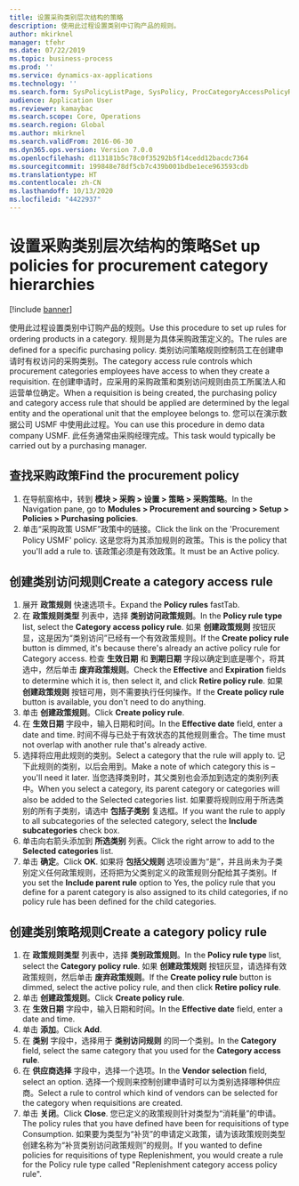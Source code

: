 ```yaml
---
title: 设置采购类别层次结构的策略
description: 使用此过程设置类别中订购产品的规则。
author: mkirknel
manager: tfehr
ms.date: 07/22/2019
ms.topic: business-process
ms.prod: ''
ms.service: dynamics-ax-applications
ms.technology: ''
ms.search.form: SysPolicyListPage, SysPolicy, ProcCategoryAccessPolicyRule, ProcCategoryPolicyRule, EcoResCategorySingleLookup
audience: Application User
ms.reviewer: kamaybac
ms.search.scope: Core, Operations
ms.search.region: Global
ms.author: mkirknel
ms.search.validFrom: 2016-06-30
ms.dyn365.ops.version: Version 7.0.0
ms.openlocfilehash: d113181b5c78c0f35292b5f14cedd12bacdc7364
ms.sourcegitcommit: 199848e78df5cb7c439b001bdbe1ece963593cdb
ms.translationtype: HT
ms.contentlocale: zh-CN
ms.lasthandoff: 10/13/2020
ms.locfileid: "4422937"
---
```

# <a name="set-up-policies-for-procurement-category-hierarchies"></a><span data-ttu-id="cac2b-103">设置采购类别层次结构的策略</span><span class="sxs-lookup"><span data-stu-id="cac2b-103">Set up policies for procurement category hierarchies</span></span>

[!include [banner](../../includes/banner.md)]

<span data-ttu-id="cac2b-104">使用此过程设置类别中订购产品的规则。</span><span class="sxs-lookup"><span data-stu-id="cac2b-104">Use this procedure to set up rules for ordering products in a category.</span></span> <span data-ttu-id="cac2b-105">规则是为具体采购政策定义的。</span><span class="sxs-lookup"><span data-stu-id="cac2b-105">The rules are defined for a specific purchasing policy.</span></span> <span data-ttu-id="cac2b-106">类别访问策略规则控制员工在创建申请时有权访问的采购类别。</span><span class="sxs-lookup"><span data-stu-id="cac2b-106">The category access rule controls which procurement categories employees have access to when they create a requisition.</span></span> <span data-ttu-id="cac2b-107">在创建申请时，应采用的采购政策和类别访问规则由员工所属法人和运营单位确定。</span><span class="sxs-lookup"><span data-stu-id="cac2b-107">When a requisition is being created, the purchasing policy and category access rule that should be applied are determined by the legal entity and the operational unit that the employee belongs to.</span></span> <span data-ttu-id="cac2b-108">您可以在演示数据公司 USMF 中使用此过程。</span><span class="sxs-lookup"><span data-stu-id="cac2b-108">You can use this procedure in demo data company USMF.</span></span> <span data-ttu-id="cac2b-109">此任务通常由采购经理完成。</span><span class="sxs-lookup"><span data-stu-id="cac2b-109">This task would typically be carried out by a purchasing manager.</span></span>


## <a name="find-the-procurement-policy"></a><span data-ttu-id="cac2b-110">查找采购政策</span><span class="sxs-lookup"><span data-stu-id="cac2b-110">Find the procurement policy</span></span>
1. <span data-ttu-id="cac2b-111">在导航窗格中，转到 **模块 > 采购 > 设置 > 策略 > 采购策略**。</span><span class="sxs-lookup"><span data-stu-id="cac2b-111">In the Navigation pane, go to **Modules > Procurement and sourcing > Setup > Policies > Purchasing policies**.</span></span>
2. <span data-ttu-id="cac2b-112">单击“采购政策 USMF”政策中的链接。</span><span class="sxs-lookup"><span data-stu-id="cac2b-112">Click the link on the 'Procurement Policy USMF' policy.</span></span> <span data-ttu-id="cac2b-113">这是您将为其添加规则的政策。</span><span class="sxs-lookup"><span data-stu-id="cac2b-113">This is the policy that you'll add a rule to.</span></span> <span data-ttu-id="cac2b-114">该政策必须是有效政策。</span><span class="sxs-lookup"><span data-stu-id="cac2b-114">It must be an Active policy.</span></span>  

## <a name="create-a-category-access-rule"></a><span data-ttu-id="cac2b-115">创建类别访问规则</span><span class="sxs-lookup"><span data-stu-id="cac2b-115">Create a category access rule</span></span>
1. <span data-ttu-id="cac2b-116">展开 **政策规则** 快速选项卡。</span><span class="sxs-lookup"><span data-stu-id="cac2b-116">Expand the **Policy rules** fastTab.</span></span>
2. <span data-ttu-id="cac2b-117">在 **政策规则类型** 列表中，选择 **类别访问政策规则**。</span><span class="sxs-lookup"><span data-stu-id="cac2b-117">In the **Policy rule type** list, select the **Category access policy rule**.</span></span> <span data-ttu-id="cac2b-118">如果 **创建政策规则** 按钮灰显，这是因为“类别访问”已经有一个有效政策规则。</span><span class="sxs-lookup"><span data-stu-id="cac2b-118">If the **Create policy rule** button is dimmed, it's because there's already an active policy rule for Category access.</span></span> <span data-ttu-id="cac2b-119">检查 **生效日期** 和 **到期日期** 字段以确定到底是哪个，将其选中，然后单击 **废弃政策规则**。</span><span class="sxs-lookup"><span data-stu-id="cac2b-119">Check the **Effective** and **Expiration** fields to determine which it is, then select it, and click **Retire policy rule**.</span></span> <span data-ttu-id="cac2b-120">如果 **创建政策规则** 按钮可用，则不需要执行任何操作。</span><span class="sxs-lookup"><span data-stu-id="cac2b-120">If the **Create policy rule** button is available, you don't need to do anything.</span></span>  
3. <span data-ttu-id="cac2b-121">单击 **创建政策规则**。</span><span class="sxs-lookup"><span data-stu-id="cac2b-121">Click **Create policy rule**.</span></span>
4. <span data-ttu-id="cac2b-122">在 **生效日期** 字段中，输入日期和时间。</span><span class="sxs-lookup"><span data-stu-id="cac2b-122">In the **Effective date** field, enter a date and time.</span></span> <span data-ttu-id="cac2b-123">时间不得与已处于有效状态的其他规则重合。</span><span class="sxs-lookup"><span data-stu-id="cac2b-123">The time must not overlap with another rule that's already active.</span></span>  
5. <span data-ttu-id="cac2b-124">选择将应用此规则的类别。</span><span class="sxs-lookup"><span data-stu-id="cac2b-124">Select a category that the rule will apply to.</span></span> <span data-ttu-id="cac2b-125">记下此规则的类别，以后会用到。</span><span class="sxs-lookup"><span data-stu-id="cac2b-125">Make a note of which category this is – you'll need it later.</span></span> <span data-ttu-id="cac2b-126">当您选择类别时，其父类别也会添加到选定的类别列表中。</span><span class="sxs-lookup"><span data-stu-id="cac2b-126">When you select a category, its parent category or categories will also be added to the Selected categories list.</span></span> <span data-ttu-id="cac2b-127">如果要将规则应用于所选类别的所有子类别，请选中 **包括子类别** 复选框。</span><span class="sxs-lookup"><span data-stu-id="cac2b-127">If you want the rule to apply to all subcategories of the selected category, select the **Include subcategories** check box.</span></span>
6. <span data-ttu-id="cac2b-128">单击向右箭头添加到 **所选类别** 列表。</span><span class="sxs-lookup"><span data-stu-id="cac2b-128">Click the right arrow to add to the **Selected categories** list.</span></span>  
4. <span data-ttu-id="cac2b-129">单击 **确定**。</span><span class="sxs-lookup"><span data-stu-id="cac2b-129">Click **OK**.</span></span> <span data-ttu-id="cac2b-130">如果将 **包括父规则** 选项设置为“是”，并且尚未为子类别定义任何政策规则，还将把为父类别定义的政策规则分配给其子类别。</span><span class="sxs-lookup"><span data-stu-id="cac2b-130">If you set the **Include parent rule** option to Yes, the policy rule that you define for a parent category is also assigned to its child categories, if no policy rule has been defined for the child categories.</span></span>

## <a name="create-a-category-policy-rule"></a><span data-ttu-id="cac2b-131">创建类别策略规则</span><span class="sxs-lookup"><span data-stu-id="cac2b-131">Create a category policy rule</span></span>
1. <span data-ttu-id="cac2b-132">在 **政策规则类型** 列表中，选择 **类别政策规则**。</span><span class="sxs-lookup"><span data-stu-id="cac2b-132">In the **Policy rule type** list, select the **Category policy rule**.</span></span> <span data-ttu-id="cac2b-133">如果 **创建政策规则** 按钮灰显，请选择有效政策规则，然后单击 **废弃政策规则**。</span><span class="sxs-lookup"><span data-stu-id="cac2b-133">If the **Create policy rule** button is dimmed, select the active policy rule, and then click **Retire policy rule**.</span></span>  
2. <span data-ttu-id="cac2b-134">单击 **创建政策规则**。</span><span class="sxs-lookup"><span data-stu-id="cac2b-134">Click **Create policy rule**.</span></span>
3. <span data-ttu-id="cac2b-135">在 **生效日期** 字段中，输入日期和时间。</span><span class="sxs-lookup"><span data-stu-id="cac2b-135">In the **Effective date** field, enter a date and time.</span></span>
4. <span data-ttu-id="cac2b-136">单击 **添加**。</span><span class="sxs-lookup"><span data-stu-id="cac2b-136">Click **Add**.</span></span>
5. <span data-ttu-id="cac2b-137">在 **类别** 字段中，选择用于 **类别访问规则** 的同一个类别。</span><span class="sxs-lookup"><span data-stu-id="cac2b-137">In the **Category** field, select the same category that you used for the **Category access rule**.</span></span>
6. <span data-ttu-id="cac2b-138">在 **供应商选择** 字段中，选择一个选项。</span><span class="sxs-lookup"><span data-stu-id="cac2b-138">In the **Vendor selection** field, select an option.</span></span> <span data-ttu-id="cac2b-139">选择一个规则来控制创建申请时可以为类别选择哪种供应商。</span><span class="sxs-lookup"><span data-stu-id="cac2b-139">Select a rule to control which kind of vendors can be selected for the category when requisitions are created.</span></span>  
7. <span data-ttu-id="cac2b-140">单击 **关闭**。</span><span class="sxs-lookup"><span data-stu-id="cac2b-140">Click **Close**.</span></span> <span data-ttu-id="cac2b-141">您已定义的政策规则针对类型为“消耗量”的申请。</span><span class="sxs-lookup"><span data-stu-id="cac2b-141">The policy rules that you have defined have been for requisitions of type Consumption.</span></span> <span data-ttu-id="cac2b-142">如果要为类型为“补货”的申请定义政策，请为该政策规则类型创建名称为“补货类别访问政策规则”的规则。</span><span class="sxs-lookup"><span data-stu-id="cac2b-142">If you wanted to define policies for requisitions of type Replenishment, you would create a rule for the Policy rule type called "Replenishment category access policy rule".</span></span>  

